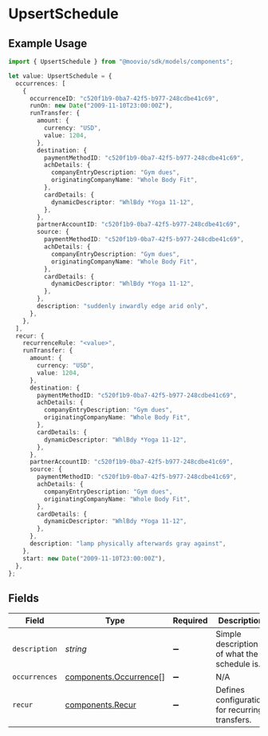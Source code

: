 # UpsertSchedule

## Example Usage

```typescript
import { UpsertSchedule } from "@moovio/sdk/models/components";

let value: UpsertSchedule = {
  occurrences: [
    {
      occurrenceID: "c520f1b9-0ba7-42f5-b977-248cdbe41c69",
      runOn: new Date("2009-11-10T23:00:00Z"),
      runTransfer: {
        amount: {
          currency: "USD",
          value: 1204,
        },
        destination: {
          paymentMethodID: "c520f1b9-0ba7-42f5-b977-248cdbe41c69",
          achDetails: {
            companyEntryDescription: "Gym dues",
            originatingCompanyName: "Whole Body Fit",
          },
          cardDetails: {
            dynamicDescriptor: "WhlBdy *Yoga 11-12",
          },
        },
        partnerAccountID: "c520f1b9-0ba7-42f5-b977-248cdbe41c69",
        source: {
          paymentMethodID: "c520f1b9-0ba7-42f5-b977-248cdbe41c69",
          achDetails: {
            companyEntryDescription: "Gym dues",
            originatingCompanyName: "Whole Body Fit",
          },
          cardDetails: {
            dynamicDescriptor: "WhlBdy *Yoga 11-12",
          },
        },
        description: "suddenly inwardly edge arid only",
      },
    },
  ],
  recur: {
    recurrenceRule: "<value>",
    runTransfer: {
      amount: {
        currency: "USD",
        value: 1204,
      },
      destination: {
        paymentMethodID: "c520f1b9-0ba7-42f5-b977-248cdbe41c69",
        achDetails: {
          companyEntryDescription: "Gym dues",
          originatingCompanyName: "Whole Body Fit",
        },
        cardDetails: {
          dynamicDescriptor: "WhlBdy *Yoga 11-12",
        },
      },
      partnerAccountID: "c520f1b9-0ba7-42f5-b977-248cdbe41c69",
      source: {
        paymentMethodID: "c520f1b9-0ba7-42f5-b977-248cdbe41c69",
        achDetails: {
          companyEntryDescription: "Gym dues",
          originatingCompanyName: "Whole Body Fit",
        },
        cardDetails: {
          dynamicDescriptor: "WhlBdy *Yoga 11-12",
        },
      },
      description: "lamp physically afterwards gray against",
    },
    start: new Date("2009-11-10T23:00:00Z"),
  },
};
```

## Fields

| Field                                                            | Type                                                             | Required                                                         | Description                                                      |
| ---------------------------------------------------------------- | ---------------------------------------------------------------- | ---------------------------------------------------------------- | ---------------------------------------------------------------- |
| `description`                                                    | *string*                                                         | :heavy_minus_sign:                                               | Simple description of what the schedule is.                      |
| `occurrences`                                                    | [components.Occurrence](../../models/components/occurrence.md)[] | :heavy_minus_sign:                                               | N/A                                                              |
| `recur`                                                          | [components.Recur](../../models/components/recur.md)             | :heavy_minus_sign:                                               | Defines configuration for recurring transfers.                   |